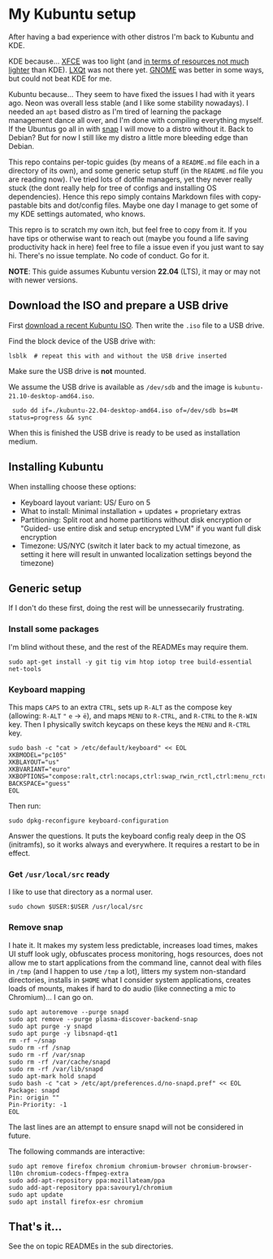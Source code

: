 # My Kubuntu setup

After having a bad experience with other distros I'm back to Kubuntu and KDE.

KDE because... [XFCE](https://www.xfce.org) was too light (and [in terms of resources not much lighter](https://www.forbes.com/sites/jasonevangelho/2019/10/23/bold-prediction-kde-will-steal-the-lightweight-linux-desktop-crown-in-2020) than KDE). [LXQt](https://lxqt.org) was not there yet. [GNOME](https://www.gnome.org/gnome-3) was better in some ways, but could not beat KDE for me.

Kubuntu because... They seem to have fixed the issues I had with it years ago. Neon was overall less stable (and I like some stability nowadays). I needed an `apt` based distro as I'm tired of learning the package management dance all over, and I'm done with compiling everything myself. If the Ubuntus go all in with [snap](/docs/installing-snapd) I will move to a distro without it. Back to Debian? But for now I still like my distro a little more bleeding edge than Debian.

This repo contains per-topic guides (by means of a `README.md` file each in a directory of its own), and some generic setup stuff (in the `README.md` file you are reading now). I've tried lots of dotfile managers, yet they never really stuck (the dont really help for tree of configs and installing OS dependencies). Hence this repo simply contains Markdown files with copy-pastable bits and dot/config files. Maybe one day I manage to get some of my KDE settings automated, who knows.

This repro is to scratch my own itch, but feel free to copy from it. If you have tips or otherwise want to reach out (maybe you found a life saving productivity hack in here) feel free to file a issue even if you just want to say hi. There's no issue template. No code of conduct. Go for it.

**NOTE**: This guide assumes Kubuntu version **22.04** (LTS), it may or may not with newer versions.


## Download the ISO and prepare a USB drive

First [download a recent Kubuntu ISO](https://kubuntu.org/getkubuntu). Then write the `.iso` file to a USB drive.

Find the block device of the USB drive with:

    lsblk  # repeat this with and without the USB drive inserted

Make sure the USB drive is **not** mounted.

We assume the USB drive is available as `/dev/sdb` and the image is `kubuntu-21.10-desktop-amd64.iso`.

     sudo dd if=./kubuntu-22.04-desktop-amd64.iso of=/dev/sdb bs=4M status=progress && sync

When this is finished the USB drive is ready to be used as installation medium.


## Installing Kubuntu

When installing choose these options:

* Keyboard layout variant: US/ Euro on 5
* What to install: Minimal installation + updates + proprietary extras
* Partitioning: Split root and home partitions without disk encryption or "Guided- use entire disk and setup encrypted LVM" if you want full disk encryption
* Timezone: US/NYC (switch it later back to my actual timezone, as setting it here will result in unwanted localization settings beyond the timezone)


## Generic setup

If I don't do these first, doing the rest will be unnessecarily frustrating.


### Install some packages

I'm blind without these, and the rest of the READMEs may require them.

```
sudo apt-get install -y git tig vim htop iotop tree build-essential net-tools
```


### Keyboard mapping

This maps `CAPS` to an extra `CTRL`, sets up `R-ALT` as the compose key
(allowing: `R-ALT` `"` `e` → `ë`), and maps `MENU` to `R-CTRL`, and `R-CTRL` to the `R-WIN` key.
Then I physically switch keycaps on these keys the `MENU` and `R-CTRL` key.

```
sudo bash -c "cat > /etc/default/keyboard" << EOL
XKBMODEL="pc105"
XKBLAYOUT="us"
XKBVARIANT="euro"
XKBOPTIONS="compose:ralt,ctrl:nocaps,ctrl:swap_rwin_rctl,ctrl:menu_rctrl"
BACKSPACE="guess"
EOL
```

Then run:

```
sudo dpkg-reconfigure keyboard-configuration
```

Answer the questions. It puts the keyboard config realy deep in the OS (initramfs), so it works always and everywhere. It requires a restart to be in effect.


### Get `/usr/local/src` ready

I like to use that directory as a normal user.

```
sudo chown $USER:$USER /usr/local/src
```


### Remove snap

I hate it. It makes my system less predictable, increases load times, makes UI stuff look ugly, obfuscates process monitoring, hogs resources, does not allow me to start applications from the command line, cannot deal with files in `/tmp` (and I happen to use `/tmp` a lot), litters my system non-standard directories, installs in `$HOME` what I consider system applications, creates loads of mounts, makes if hard to do audio (like connecting a mic to Chromium)... I can go on.

```
sudo apt autoremove --purge snapd
sudo apt remove --purge plasma-discover-backend-snap
sudo apt purge -y snapd
sudo apt purge -y libsnapd-qt1
rm -rf ~/snap
sudo rm -rf /snap
sudo rm -rf /var/snap
sudo rm -rf /var/cache/snapd
sudo rm -rf /var/lib/snapd
sudo apt-mark hold snapd
sudo bash -c "cat > /etc/apt/preferences.d/no-snapd.pref" << EOL
Package: snapd
Pin: origin ""
Pin-Priority: -1
EOL
```

The last lines are an attempt to ensure snapd will not be considered in future.

The following commands are interactive:

```
sudo apt remove firefox chromium chromium-browser chromium-browser-l10n chromium-codecs-ffmpeg-extra
sudo add-apt-repository ppa:mozillateam/ppa
sudo add-apt-repository ppa:savoury1/chromium
sudo apt update
sudo apt install firefox-esr chromium
```



## That's it...

See the on topic READMEs in the sub directories.
